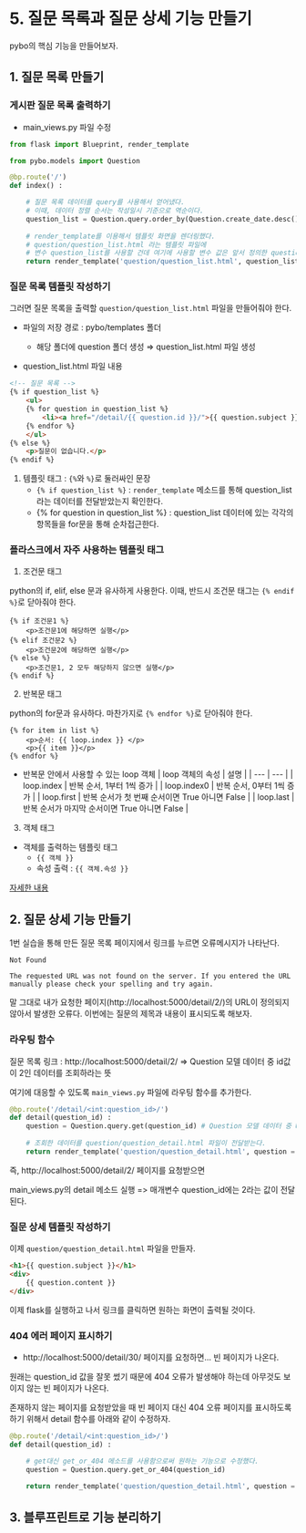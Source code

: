 # 5. 질문 목록과 질문 상세 기능 만들기 
pybo의 핵심 기능을 만들어보자. 

## 1. 질문 목록 만들기 

### 게시판 질문 목록 출력하기 

- main_views.py 파일 수정 

``` python
from flask import Blueprint, render_template

from pybo.models import Question

@bp.route('/')
def index() : 

    # 질문 목록 데이터를 query를 사용해서 얻어냈다.
    # 이때, 데이터 정렬 순서는 작성일시 기준으로 역순이다. 
    question_list = Question.query.order_by(Question.create_date.desc())
    
    # render_template를 이용해서 템플릿 화면을 렌더링했다. 
    # question/question_list.html 라는 템플릿 파일에 
    # 변수 question_list를 사용할 건데 여기에 사용할 변수 값은 앞서 정의한 question_list이다. 
    return render_template('question/question_list.html', question_list = question_list)
``` 

### 질문 목록 템플릿 작성하기 

그러면 질문 목록을 출력할 `question/question_list.html` 파일을 만들어줘야 한다. 

- 파일의 저장 경로 : pybo/templates 폴더
    - 해당 폴더에 question 폴더 생성 ⇒ question_list.html 파일 생성

- question_list.html 파일 내용

``` html 
<!-- 질문 목록 -->
{% if question_list %}
    <ul>
    {% for question in question_list %}
        <li><a href="/detail/{{ question.id }}/">{{ question.subject }}</a></li>
    {% endfor %}
    </ul>
{% else %}
    <p>질문이 없습니다.</p>
{% endif %}
```

1. 템플릿 태그 : `{%`와 `%}`로 둘러싸인 문장 
    - `{% if question_list %}` : `render_template` 메소드를 통해 question_list라는 데이터를 전달받았는지 확인한다. 
    - {% for question in question_list %} : question_list 데이터에 있는 각각의 항목들을 for문을 통해 순차접근한다. 

### 플라스크에서 자주 사용하는 템플릿 태그 

1. 조건문 태그 

python의 if, elif, else 문과 유사하게 사용한다. 이때, 반드시 조건문 태그는 `{% endif %}`로 닫아줘야 한다. 

```
{% if 조건문1 %}
    <p>조건문1에 해당하면 실행</p>
{% elif 조건문2 %}
    <p>조건문2에 해당하면 실행</p>
{% else %}
    <p>조건문1, 2 모두 해당하지 않으면 실행</p>
{% endif %}
```

2. 반복문 태그 

python의 for문과 유사하다. 마찬가지로 `{% endfor %}`로 닫아줘야 한다. 

```
{% for item in list %}
    <p>순서: {{ loop.index }} </p>
    <p>{{ item }}</p>
{% endfor %}
```

- 반복문 안에서 사용할 수 있는 loop 객체 
| loop 객체의 속성 | 설명 | 
| --- | --- | 
| loop.index | 반복 순서, 1부터 1씩 증가 |
| loop.index0 | 반복 순서, 0부터 1씩 증가 |
| loop.first | 반복 순서가 첫 번째 순서이면 True 아니면 False |
| loop.last | 반복 순서가 마지막 순서이면 True 아니면 False |

3. 객체 태그 

- 객체를 출력하는 템플릿 태그 
    - `{{ 객체 }}`
    - 속성 출력 : `{{ 객체.속성 }}`

[자세한 내용](https://jinja.palletsprojects.com/en/2.11.x/templates/)

## 2. 질문 상세 기능 만들기 

1번 실습을 통해 만든 질문 목록 페이지에서 링크를 누르면 오류메시지가 나타난다. 

```
Not Found

The requested URL was not found on the server. If you entered the URL manually please check your spelling and try again.
```

말 그대로 내가 요청한 페이지(http://localhost:5000/detail/2/)의 URL이 정의되지 않아서 발생한 오류다. 
이번에는 질문의 제목과 내용이 표시되도록 해보자. 

### 라우팅 함수 

질문 목록 링크 : http://localhost:5000/detail/2/ => Question 모델 데이터 중 id값이 2인 데이터를 조회하라는 뜻 

여기에 대응할 수 있도록 `main_views.py` 파일에 라우팅 함수를 추가한다. 

``` python
@bp.route('/detail/<int:question_id>/')
def detail(question_id) : 
    question = Question.query.get(question_id) # Question 모델 데이터 중 URL를 통해 전달받은 id값의 데이터를 조회한다. 
    
    # 조회한 데이터를 question/question_detail.html 파일이 전달받는다. 
    return render_template('question/question_detail.html', question = question) 
```

즉, http://localhost:5000/detail/2/ 페이지를 요청받으면 

main_views.py의 detail 메소드 실행 => 매개변수 question_id에는 2라는 값이 전달된다. 

### 질문 상세 템플릿 작성하기 

이제 `question/question_detail.html` 파일을 만들자. 

``` html
<h1>{{ question.subject }}</h1>
<div>
    {{ question.content }}
</div>
```

이제 flask를 실행하고 나서 링크를 클릭하면 원하는 화면이 출력될 것이다. 

### 404 에러 페이지 표시하기 

- http://localhost:5000/detail/30/ 페이지를 요청하면... 빈 페이지가 나온다. 

원래는 question_id 값을 잘못 썼기 때문에 404 오류가 발생해야 하는데 아무것도 보이지 않는 빈 페이지가 나온다. 

존재하지 않는 페이지를 요청받았을 때 빈 페이지 대신 404 오류 페이지를 표시하도록 하기 위해서 detail 함수를 아래와 같이 수정하자.

``` py
@bp.route('/detail/<int:question_id>/')
def detail(question_id) : 

    # get대신 get_or_404 메소드를 사용함으로써 원하는 기능으로 수정했다. 
    question = Question.query.get_or_404(question_id)
    
    return render_template('question/question_detail.html', question = question)
```

## 3. 블루프린트로 기능 분리하기 